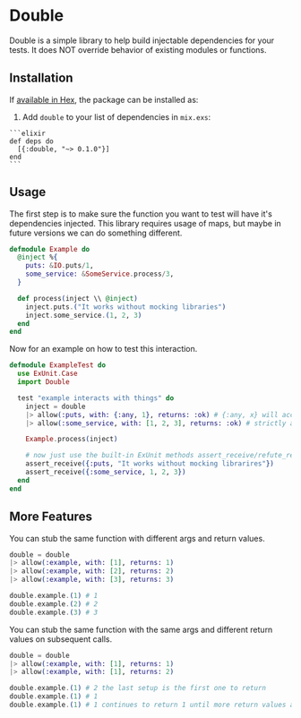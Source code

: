 # Double

Double is a simple library to help build injectable dependencies for your tests.
It does NOT override behavior of existing modules or functions.

## Installation

If [available in Hex](https://hex.pm/docs/publish), the package can be installed as:

  1. Add `double` to your list of dependencies in `mix.exs`:

    ```elixir
    def deps do
      [{:double, "~> 0.1.0"}]
    end
    ```

## Usage

The first step is to make sure the function you want to test will have it's dependencies injected.
This library requires usage of maps, but maybe in future versions we can do something different.

```elixir
defmodule Example do
  @inject %{
    puts: &IO.puts/1,
    some_service: &SomeService.process/3,
  }

  def process(inject \\ @inject)
    inject.puts.("It works without mocking libraries")
    inject.some_service.(1, 2, 3)
  end
end
```

Now for an example on how to test this interaction.

```elixir
defmodule ExampleTest do
  use ExUnit.Case
  import Double

  test "example interacts with things" do
    inject = double
    |> allow(:puts, with: {:any, 1}, returns: :ok) # {:any, x} will accept any values of arity x
    |> allow(:some_service, with: [1, 2, 3], returns: :ok) # strictly accepts 3 arguments

    Example.process(inject)

    # now just use the built-in ExUnit methods assert_receive/refute_receive to verify things
    assert_receive({:puts, "It works without mocking librarires"})
    assert_receive({:some_service, 1, 2, 3})
  end
end
```

## More Features

You can stub the same function with different args and return values.
```elixir
double = double
|> allow(:example, with: [1], returns: 1)
|> allow(:example, with: [2], returns: 2)
|> allow(:example, with: [3], returns: 3)

double.example.(1) # 1
double.example.(2) # 2
double.example.(3) # 3
```

You can stub the same function with the same args and different return values on subsequent calls.
```elixir
double = double
|> allow(:example, with: [1], returns: 1)
|> allow(:example, with: [1], returns: 2)

double.example.(1) # 2 the last setup is the first one to return
double.example.(1) # 1
double.example.(1) # 1 continues to return 1 until more return values are configured
```

